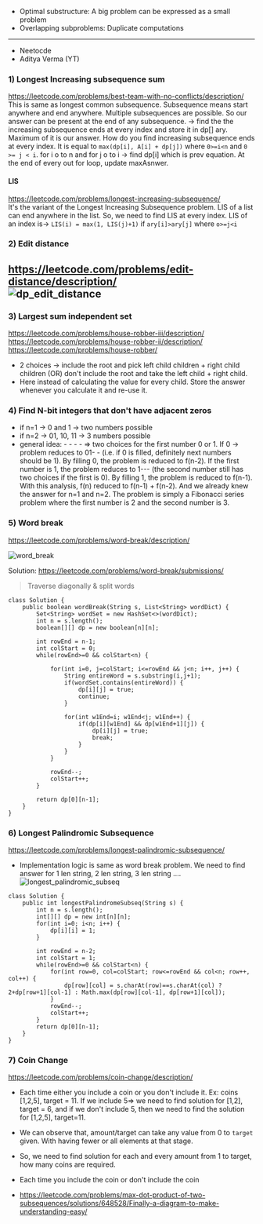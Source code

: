 * Optimal substructure: A big problem can be expressed as a small problem
* Overlapping subproblems: Duplicate computations
---
- Neetocde
- Aditya Verma (YT)
  

### 1) Longest Increasing subsequence sum
https://leetcode.com/problems/best-team-with-no-conflicts/description/ <br>
This is same as longest common subsequence. Subsequence means start anywhere and end anywhere. Multiple subsequences are possible. So our answer can be present at the end of any subsequence. -> find the the increasing subsequence ends at every index and store it in dp[] ary. Maximum of it is our answer. How do you find increasing subsequence ends at every index. It is equal to `max(dp[i], A[i] + dp[j])` where `0>=i<n` and `0 >= j < i`. for i o to n and for j o to i -> find dp[i] which is prev equation. At the end of every out for loop, update maxAsnwer. <br>
#### LIS  
https://leetcode.com/problems/longest-increasing-subsequence/ <br>
It's the variant of the Longest Increasing Subsequence problem. LIS of a list can end anywhere in the list. So, we need to find LIS at every index. LIS of an index is-> `LIS(i) = max(1, LIS(j)+1)` if `ary[i]>ary[j]` where `o>=j<i` <br>

### 2) Edit distance
https://leetcode.com/problems/edit-distance/description/ <br>
![dp_edit_distance](https://github.com/phani653/fresh-water/assets/25875160/e781889b-dfb7-49cc-b33c-169dc99465df)
---

### 3) Largest sum independent set <br>
https://leetcode.com/problems/house-robber-iii/description/ <br>
https://leetcode.com/problems/house-robber-ii/description/ <br>
https://leetcode.com/problems/house-robber/ <br>
* 2 choices -> include the root and pick left child children + right child children (OR) don't include the root and take the left child + right child. <br>
* Here instead of calculating the value for every child. Store the answer whenever you calculate it and re-use it.


### 4) Find N-bit integers that don't have adjacent zeros
* if n=1 -> 0 and 1 -> two numbers possible <br>
* if n=2 -> 01, 10, 11 -> 3 numbers possible <br>
* general idea: - - - - => two choices for the first number 0 or 1. If 0 -> problem reduces to 01- - (i.e. if 0 is filled, definitely next numbers should be 1). By filling 0, the problem is reduced to f(n-2). If the first number is 1, the problem reduces to 1--- (the second number still has two choices if the first is 0). By filling 1, the problem is reduced to f(n-1). With this analysis, f(n) reduced to f(n-1) + f(n-2). And we already knew the answer for n=1 and n=2. The problem is simply a Fibonacci series problem where the first number is 2 and the second number is 3.

### 5) Word break
https://leetcode.com/problems/word-break/description/ <br>

![word_break](https://github.com/phani653/fresh-water/assets/25875160/39906796-bd5a-41a5-b4cd-6033372dae52)

Solution: https://leetcode.com/problems/word-break/submissions/
>Traverse diagonally & split words

```
class Solution {
    public boolean wordBreak(String s, List<String> wordDict) {
        Set<String> wordSet = new HashSet<>(wordDict);
        int n = s.length();
        boolean[][] dp = new boolean[n][n];

        int rowEnd = n-1;
        int colStart = 0;
        while(rowEnd>=0 && colStart<n) {
            
            for(int i=0, j=colStart; i<=rowEnd && j<n; i++, j++) {
                String entireWord = s.substring(i,j+1);
                if(wordSet.contains(entireWord)) {
                    dp[i][j] = true;
                    continue;
                }

                for(int w1End=i; w1End<j; w1End++) {
                    if(dp[i][w1End] && dp[w1End+1][j]) {
                        dp[i][j] = true;
                        break;
                    }
                }
            }

            rowEnd--;
            colStart++;
        }

        return dp[0][n-1];
    }
}
```

### 6) Longest Palindromic Subsequence
https://leetcode.com/problems/longest-palindromic-subsequence/ <br>
* Implementation logic is same as word break problem. We need to find answer for 1 len string, 2 len string, 3 len string ....
  ![longest_palindromic_subseq](https://github.com/phani653/fresh-water/assets/25875160/a44cf238-0b9a-454b-bdb9-a0b1e696eeae)

```
class Solution {
    public int longestPalindromeSubseq(String s) {
        int n = s.length();
        int[][] dp = new int[n][n];
        for(int i=0; i<n; i++) {
            dp[i][i] = 1;
        }

        int rowEnd = n-2;
        int colStart = 1;
        while(rowEnd>=0 && colStart<n) {
            for(int row=0, col=colStart; row<=rowEnd && col<n; row++, col++) {
                dp[row][col] = s.charAt(row)==s.charAt(col) ? 2+dp[row+1][col-1] : Math.max(dp[row][col-1], dp[row+1][col]);
            }
            rowEnd--;
            colStart++;
        }
        return dp[0][n-1];
    }
}
```

### 7) Coin Change
https://leetcode.com/problems/coin-change/description/ <br>

* Each time either you include a coin or you don't include it. Ex: coins [1,2,5], target = 11. If we include 5=> we need to find solution for [1,2], target = 6, and if we don't include 5, then we need to find the solution for [1,2,5], target=11.
* We can observe that, amount/target can take any value from 0 to `target` given. With having fewer or all elements at that stage.
* So, we need to find solution for each and every amount from 1 to target, how many coins are required.
* Each time you include the coin or don't include the coin


* https://leetcode.com/problems/max-dot-product-of-two-subsequences/solutions/648528/Finally-a-diagram-to-make-understanding-easy/
